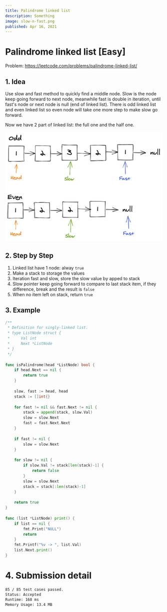 ```yaml
---
title: Palindrome linked list
description: Something
image: slow-n-fast.png
published: Apr 16, 2021
---
```


# Palindrome linked list [Easy]

Problem: https://leetcode.com/problems/palindrome-linked-list/

## 1. Idea

Use slow and fast method to quickly find a middle node. Slow is the node keep
going forward to next node, meanwhile fast is double in iteration, until fast's
node or next node is null (end of linked list). There is odd linked list and
even linked list so even node will take one more step to make slow go forward.

Now we have 2 part of linked list: the full one and the half one.

![Slow n Fast](slow-n-fast.png)

## 2. Step by Step

1. Linked list have 1 node: alway `true`
2. Make a stack to storage the values
3. Iteration fast and slow, store the slow value by apped to stack
4. Slow pointer keep going forward to compare to last stack item, if they
difference, break and the result is `false`
5. When no item left on stack, return `true`

## 3. Example

```go
/**
 * Definition for singly-linked list.
 * type ListNode struct {
 *     Val int
 *     Next *ListNode
 * }
 */

func isPalindrome(head *ListNode) bool {
	if head.Next == nil {
		return true
	}

	slow, fast := head, head
	stack := []int{}

	for fast != nil && fast.Next != nil {
		stack = append(stack, slow.Val)
		slow = slow.Next
		fast = fast.Next.Next
	}

	if fast != nil {
		slow = slow.Next
	}

	for slow != nil {
		if slow.Val != stack[len(stack)-1] {
			return false
		}
		slow = slow.Next
		stack = stack[:len(stack)-1]
	}

	return true
}

func (list *ListNode) print() {
	if list == nil {
		fmt.Print("NULL")
		return
	}
	fmt.Printf("%v -> ", list.Val)
	list.Next.print()
}
```

# 4. Submission detail

```
85 / 85 test cases passed.
Status: Accepted
Runtime: 168 ms
Memory Usage: 13.4 MB
```
